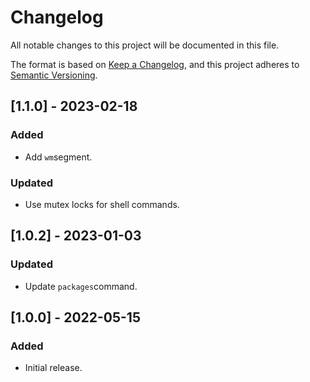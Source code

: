 # Changelog

All notable changes to this project will be documented in this file.

The format is based on [Keep a Changelog](https://keepachangelog.com/en/1.0.0/),
and this project adheres to [Semantic Versioning](https://semver.org/spec/v2.0.0.html).

## [1.1.0] - 2023-02-18

### Added

-   Add `wm`segment.

### Updated

-   Use mutex locks for shell commands.

## [1.0.2] - 2023-01-03

### Updated

-   Update `packages`command.

## [1.0.0] - 2022-05-15

### Added

-   Initial release.
